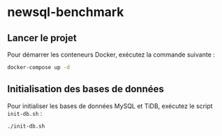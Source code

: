 # newsql-benchmark

## Lancer le projet

Pour démarrer les conteneurs Docker, exécutez la commande suivante :
```bash
docker-compose up -d
```

## Initialisation des bases de données

Pour initialiser les bases de données MySQL et TiDB, exécutez le script `init-db.sh` :
```bash
./init-db.sh
```